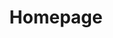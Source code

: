 ---
title: Homepage
class: platform
image_path: /images/products/platform.jpg
target_path: http://local.tennessean.com
devices_path: /preview?website=local.tennessean.com&fullscreen=false&desktop-only=false
---